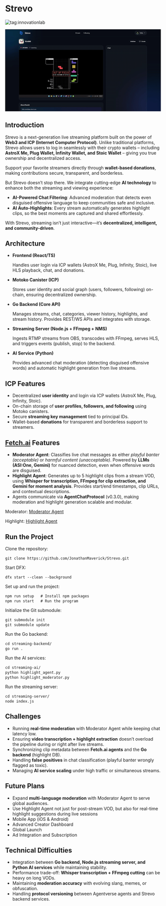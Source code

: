 # Strevo
![tag:innovationlab](https://img.shields.io/badge/innovationlab-3D8BD3)


![Demo](assets/Stream.gif)

## Introduction

Strevo is a next-generation live streaming platform built on the power of **Web3 and ICP (Internet Computer Protocol)**. Unlike traditional platforms, Strevo allows users to log in seamlessly with their crypto wallets – including **AstroX Me, Plug Wallet, Infinity Wallet, and Stoic Wallet** – giving you true ownership and decentralized access.

Support your favorite streamers directly through **wallet-based donations**, making contributions secure, transparent, and borderless.

But Strevo doesn’t stop there. We integrate cutting-edge **AI technology** to enhance both the streaming and viewing experience:

- **AI-Powered Chat Filtering**: Advanced moderation that detects even disguised offensive language to keep communities safe and inclusive.
- **AI Auto-Highlights**: Every stream automatically generates highlight clips, so the best moments are captured and shared effortlessly.

With Strevo, streaming isn’t just interactive—it’s **decentralized, intelligent, and community-driven**.

## Architecture

- **Frontend (React/TS)**
    
    Handles user login via ICP wallets (AstroX Me, Plug, Infinity, Stoic), live HLS playback, chat, and donations.
    
- **Motoko Canister (ICP)**
    
    Stores user identity and social graph (users, followers, following) on-chain, ensuring decentralized ownership.
    
- **Go Backend (Core API)**
    
    Manages streams, chat, categories, viewer history, highlights, and stream history. Provides REST/WS APIs and integrates with storage.
    
- **Streaming Server (Node.js + FFmpeg + NMS)**
    
    Ingests RTMP streams from OBS, transcodes with FFmpeg, serves HLS, and triggers events (publish, stop) to the backend.
    
- **AI Service (Python)**
    
    Provides advanced chat moderation (detecting disguised offensive words) and automatic highlight generation from live streams.


## ICP Features

- Decentralized **user identity** and login via ICP wallets (AstroX Me, Plug, Infinity, Stoic).
- On-chain storage of **user profiles, followers, and following** using Motoko canisters.
- Secure **streaming key management** tied to principal IDs.
- Wallet-based **donations** for transparent and borderless support to streamers.

## [Fetch.ai](http://Fetch.ai) Features

- **Moderator Agent**: Classifies live chat messages as either *playful banter (acceptable)* or *harmful content (unacceptable)*. Powered by **LLMs (ASI:One, Gemini)** for nuanced detection, even when offensive words are disguised.
- **Highlight Agent**: Generates up to 5 highlight clips from a stream VOD, using **Whisper for transcription, FFmpeg for clip extraction, and Gemini for moment analysis**. Provides start/end timestamps, clip URLs, and contextual descriptions.
- Agents communicate via **AgentChatProtocol** (v0.3.0), making moderation and highlight generation scalable and modular.

Moderator:
[Moderator Agent](https://agentverse.ai/agents/details/agent1q07trs7qwy9avqjn89zpgxl09m4q905ezzd6k22spnxeu5wc8m70xa38xvl/profile)

Highlight:
[Highlight Agent](https://agentverse.ai/agents/details/agent1qfjrx8ydryswclh3qzxpz62z7d5hl405a877850620pqzrhnwwclvaem7vf/profile)

## Run the Project

Clone the repository:
```
git clone https://github.com/JonathanMaverick/Strevo.git
```

Start DFX:
```
dfx start --clean --background
```

Set up and run the project:
```
npm run setup   # Install npm packages
npm run start   # Run the program
```

Initialize the Git submodule:
```
git submodule init
git submodule update
```

Run the Go backend:
```
cd streaming-backend/
go run .
```

Run the AI services:
```
cd streaming-ai/
python highlight_agent.py
python highlight_moderator.py
```

Run the streaming server:
```
cd streaming-server/
node index.js
```

## Challenges

- Running **real-time moderation** with Moderator Agent while keeping chat latency low.
- Ensuring **video transcription + highlight extraction** doesn’t overload the pipeline during or right after live streams.
- Synchronizing clip metadata between **Fetch.ai agents** and the **Go backend** (highlight DB).
- Handling **false positives** in chat classification (playful banter wrongly flagged as toxic).
- Managing **AI service scaling** under high traffic or simultaneous streams.

## Future Plans

- Expand **multi-language moderation** with Moderator Agent to serve global audiences.
- Use Highlight Agent not just for post-stream VOD, but also for real-time highlight suggestions during live sessions
- Mobile App (iOS & Android)
- Advanced Creator Dashboard
- Global Launch
- Ad Integration and Subscription

## Technical Difficulties

- Integration between **Go backend, Node.js streaming server, and Python AI services** while maintaining stability.
- Performance trade-off: **Whisper transcription + FFmpeg cutting** can be heavy on long VODs.
- Maintaining **moderation accuracy** with evolving slang, memes, or obfuscation.
- Handling **protocol versioning** between Agentverse agents and Strevo backend services.
